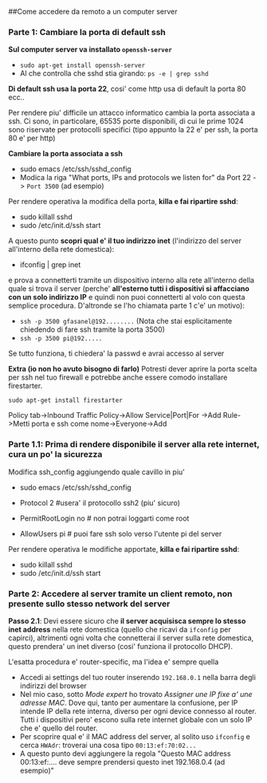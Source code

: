 ##Come accedere da remoto a un computer server

### Parte 1: Cambiare la porta di default ssh

**Sul computer server va installato `openssh-server`**
* `sudo apt-get install openssh-server`
* Al che controlla che sshd stia girando: `ps -e | grep sshd`

**Di default ssh usa la porta 22**, cosi' come http usa di default la porta 80 ecc..

Per rendere piu' difficile un attacco informatico cambia la porta associata a ssh. Ci sono, in particolare, 65535 porte disponibili, di cui le prime 1024 sono riservate per protocolli specifici (tipo appunto la 22 e' per ssh, la porta 80 e' per http)

**Cambiare la porta associata a ssh**

* sudo emacs /etc/ssh/sshd_config
* Modica la riga "What ports, IPs and protocols we listen for" da Port 22 -> `Port 3500` (ad esempio)

Per rendere operativa la modifica della porta, **killa e fai ripartire sshd**:

* sudo killall sshd
* sudo /etc/init.d/ssh start

A questo punto **scopri qual e' il tuo indirizzo inet** (l'indirizzo del server all'interno della rete domestica):
* ifconfig | grep inet

e prova a connetterti tramite un dispositivo interno alla rete all'interno della quale si trova il server (perche' **all'esterno tutti i dispositivi si affacciano con un solo indirizzo IP** e quindi non puoi connetterti al volo con questa semplice procedura. D'altronde se l'ho chiamata parte 1 c'e' un motivo):

* `ssh -p 3500 gfasanel@192........` (Nota che stai esplicitamente chiedendo di fare ssh tramite la porta 3500)
* `ssh -p 3500 pi@192.....`

Se tutto funziona, ti chiedera' la passwd e avrai accesso al server

**Extra (io non ho avuto bisogno di farlo)**
Potresti dever aprire la porta scelta per ssh nel tuo firewall e potrebbe anche essere comodo installare firestarter.

`sudo apt-get install firestarter`

Policy tab->Inbound Traffic Policy->Allow Service|Port|For ->Add Rule->Metti porta e ssh come nome->Everyone->Add

### Parte 1.1: Prima di rendere disponibile il server alla rete internet, cura un po' la sicurezza
Modifica ssh_config aggiungendo quale cavillo in piu'

* sudo emacs /etc/ssh/sshd_config

* Protocol 2 #usera' il protocollo ssh2 (piu' sicuro)
* PermitRootLogin no # non potrai loggarti come root 
* AllowUsers pi # puoi fare ssh solo verso l'utente pi del server

Per rendere operativa le modifiche apportate, **killa e fai ripartire sshd**:

* sudo killall sshd
* sudo /etc/init.d/ssh start

### Parte 2: Accedere al server tramite un client remoto, non presente sullo stesso network del server

**Passo 2.1**: Devi essere sicuro che **il server acquisisca sempre lo stesso inet address** nella rete domestica (quello che ricavi da `ifconfig` per capirci), altrimenti ogni volta che connetterai il server sulla rete domestica,
questo prendera' un inet diverso (cosi' funziona il protocollo DHCP).

L'esatta procedura e' router-specific, ma l'idea e' sempre quella

* Accedi ai settings del tuo router inserendo `192.168.0.1` nella barra degli indirizzi del browser
* Nel mio caso, sotto *Mode expert* ho trovato *Assigner une IP fixe a' une adresse MAC*. Dove qui, tanto per aumentare la confusione, per IP intende IP della rete interna, diverso per ogni device connesso al router. Tutti i dispositivi pero' escono sulla rete internet globale con un solo IP che e' quello del router.
* Per scoprire qual e' il MAC address del server, al solito uso `ifconfig` e cerca `HWAdr`: troverai una cosa tipo `00:13:ef:70:02...`
* A questo punto devi aggiungere la regola "Questo MAC address 00:13:ef:.... deve sempre prendersi questo inet 192.168.0.4 (ad esempio)"

